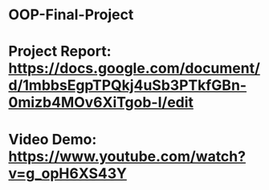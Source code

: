 # OOP-Final-Project
# Project Report: https://docs.google.com/document/d/1mbbsEgpTPQkj4uSb3PTkfGBn-0mizb4MOv6XiTgob-I/edit
# Video Demo: https://www.youtube.com/watch?v=g_opH6XS43Y
